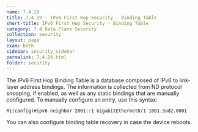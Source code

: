 ```yaml
---
name: 7.4.19
title: 7.4.19 - IPv6 First Hop Security - Binding Table
short-title: IPv6 First Hop Security - Binding Table
category: 7.4 Data Plane Security
collection: security
layout: page
exam: both
sidebar: security_sidebar
permalink: 7.4.19.html
folder: security
---
```

The IPv6 First Hop Binding Table is a database composed of IPv6 to link-layer address bindings. The information is collected from ND protocol snooping, if enabled, as well as any static bindings that are manually configured. To manually configure an entry, use this syntax:
```
R1(config)#ipv6 neighbor 2001::1 GigabitEthernet0/1 1001.3ad2.0001
```

You can also configure binding table recovery in case the device reboots.